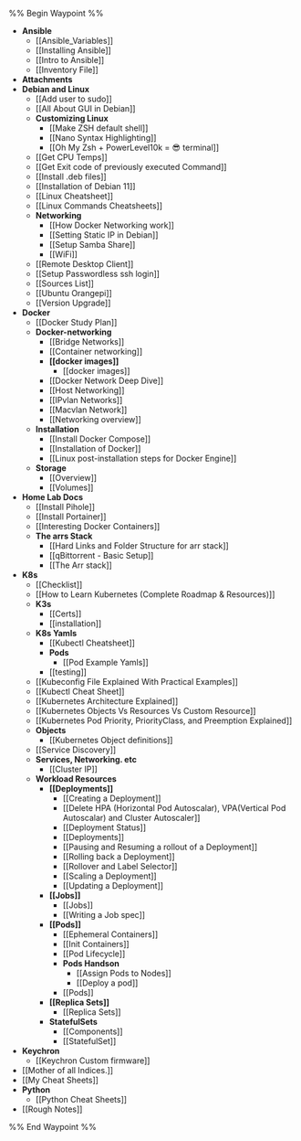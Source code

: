 %% Begin Waypoint %%
- **Ansible**
	- [[Ansible_Variables]]
	- [[Installing Ansible]]
	- [[Intro to Ansible]]
	- [[Inventory File]]
- **Attachments**
- **Debian and Linux**
	- [[Add user to sudo]]
	- [[All About GUI in Debian]]
	- **Customizing Linux**
		- [[Make ZSH default shell]]
		- [[Nano Syntax Highlighting]]
		- [[Oh My Zsh + PowerLevel10k = 😎 terminal]]
	- [[Get CPU Temps]]
	- [[Get Exit code of previously executed Command]]
	- [[Install .deb files]]
	- [[Installation of Debian 11]]
	- [[Linux Cheatsheet]]
	- [[Linux Commands Cheatsheets]]
	- **Networking**
		- [[How Docker Networking work]]
		- [[Setting Static IP in Debian]]
		- [[Setup Samba Share]]
		- [[WiFi]]
	- [[Remote Desktop Client]]
	- [[Setup Passwordless ssh login]]
	- [[Sources List]]
	- [[Ubuntu Orangepi]]
	- [[Version Upgrade]]
- **Docker**
	- [[Docker Study Plan]]
	- **Docker-networking**
		- [[Bridge Networks]]
		- [[Container networking]]
		- **[[docker images]]**
			- [[docker images]]
		- [[Docker Network Deep Dive]]
		- [[Host Networking]]
		- [[IPvlan Networks]]
		- [[Macvlan Network]]
		- [[Networking overview]]
	- **Installation**
		- [[Install Docker Compose]]
		- [[Installation of Docker]]
		- [[Linux post-installation steps for Docker Engine]]
	- **Storage**
		- [[Overview]]
		- [[Volumes]]
- **Home Lab Docs**
	- [[Install Pihole]]
	- [[Install Portainer]]
	- [[Interesting Docker Containers]]
	- **The arrs Stack**
		- [[Hard Links and Folder Structure for arr stack]]
		- [[qBittorrent - Basic Setup]]
		- [[The Arr stack]]
- **K8s**
	- [[Checklist]]
	- [[How to Learn Kubernetes (Complete Roadmap & Resources)]]
	- **K3s**
		- [[Certs]]
		- [[installation]]
	- **K8s Yamls**
		- [[Kubectl Cheatsheet]]
		- **Pods**
			- [[Pod Example Yamls]]
		- [[testing]]
	- [[Kubeconfig File Explained With Practical Examples]]
	- [[Kubectl Cheat Sheet]]
	- [[Kubernetes Architecture Explained]]
	- [[Kubernetes Objects Vs Resources Vs Custom Resource]]
	- [[Kubernetes Pod Priority, PriorityClass, and Preemption Explained]]
	- **Objects**
		- [[Kubernetes Object definitions]]
	- [[Service Discovery]]
	- **Services, Networking. etc**
		- [[Cluster IP]]
	- **Workload Resources**
		- **[[Deployments]]**
			- [[Creating a Deployment]]
			- [[Delete HPA (Horizontal Pod Autoscalar), VPA(Vertical Pod Autoscalar) and Cluster Autoscaler]]
			- [[Deployment Status]]
			- [[Deployments]]
			- [[Pausing and Resuming a rollout of a Deployment]]
			- [[Rolling back a Deployment]]
			- [[Rollover and Label Selector]]
			- [[Scaling a Deployment]]
			- [[Updating a Deployment]]
		- **[[Jobs]]**
			- [[Jobs]]
			- [[Writing a Job spec]]
		- **[[Pods]]**
			- [[Ephemeral Containers]]
			- [[Init Containers]]
			- [[Pod Lifecycle]]
			- **Pods Handson**
				- [[Assign Pods to Nodes]]
				- [[Deploy a pod]]
			- [[Pods]]
		- **[[Replica Sets]]**
			- [[Replica Sets]]
		- **StatefulSets**
			- [[Components]]
			- [[StatefulSet]]
- **Keychron**
	- [[Keychron Custom firmware]]
- [[Mother of all Indices.]]
- [[My Cheat Sheets]]
- **Python**
	- [[Python Cheat Sheets]]
- [[Rough Notes]]

%% End Waypoint %%
